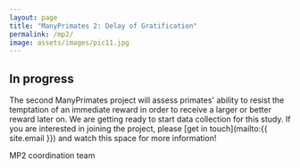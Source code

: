 ```yaml
---
layout: page
title: "ManyPrimates 2: Delay of Gratification"
permalink: /mp2/
image: assets/images/pic11.jpg
---
```


## In progress

The second ManyPrimates project will assess primates' ability to resist the temptation of an immediate reward in order to receive a larger or better reward later on. We are getting ready to start data collection for this study. If you are interested in joining the project, please [get in touch](mailto:{{ site.email }}) and watch this space for more information!

MP2 coordination team